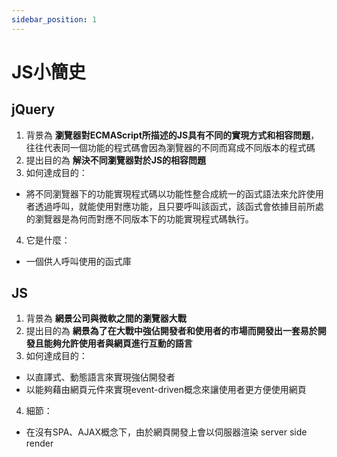 ```yaml
---
sidebar_position: 1
---
```


# JS小簡史

## jQuery
1. 背景為 **瀏覽器對ECMAScript所描述的JS具有不同的實現方式和相容問題**，往往代表同一個功能的程式碼會因為瀏覽器的不同而寫成不同版本的程式碼
2. 提出目的為 **解決不同瀏覽器對於JS的相容問題**
3. 如何達成目的：
  - 將不同瀏覽器下的功能實現程式碼以功能性整合成統一的函式語法來允許使用者透過呼叫，就能使用對應功能，且只要呼叫該函式，該函式會依據目前所處的瀏覽器是為何而對應不同版本下的功能實現程式碼執行。
4. 它是什麼：
  - 一個供人呼叫使用的函式庫


## JS
1. 背景為 **網景公司與微軟之間的瀏覽器大戰**
2. 提出目的為 **網景為了在大戰中強佔開發者和使用者的市場而開發出一套易於開發且能夠允許使用者與網頁進行互動的語言**
3. 如何達成目的：
  - 以直譯式、動態語言來實現強佔開發者
  - 以能夠藉由網頁元件來實現event-driven概念來讓使用者更方便使用網頁
4. 細節：
  - 在沒有SPA、AJAX概念下，由於網頁開發上會以伺服器渲染 server side render